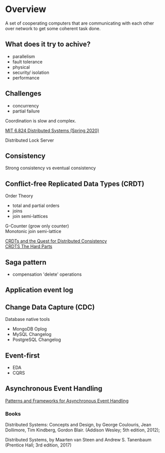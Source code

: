 # Overview

A set of cooperating computers that are communicating with each other over network to get some coherent task done.  

## What does it try to achive?
- parallelism
- fault tolerance
- physical
- security/ isolation
- performance

## Challenges
- concurrency
- partial failure

Coordination is slow and complex.  

[MIT 6.824 Distributed Systems (Spring 2020)](https://www.youtube.com/playlist?list=PLrw6a1wE39_tb2fErI4-WkMbsvGQk9_UB)  

Distributed Lock Server

## Consistency
Strong consistency vs eventual consistency  

## Conflict-free Replicated Data Types (CRDT)
Order Theory
- total and partial orders
- joins
- join semi-lattices

G-Counter (grow only counter)  
Monotonic join semi-lattice  

[CRDTs and the Quest for Distributed Consistency](https://www.youtube.com/watch?v=B5NULPSiOGw)  
[CRDTS The Hard Parts](https://www.youtube.com/watch?v=x7drE24geUw)  

## Saga pattern
- compensation 'delete' operations

## Application event log

## Change Data Capture (CDC)
Database native tools
- MongoDB Oplog
- MySQL Changelog
- PostgreSQL Changelog

## Event-first
- EDA
- CQRS

## Asynchronous Event Handling
[Patterns and Frameworks for Asynchronous Event Handling](https://www.youtube.com/watch?v=2rGOX8Oy7-Q)  

### Books

Distributed Systems: Concepts and Design, by George Coulouris, Jean Dollimore, Tim Kindberg, Gordon Blair. (Addison Wesley; 5th edition, 2012);

Distributed Systems, by Maarten van Steen and Andrew S. Tanenbaum (Prentice Hall; 3rd edition, 2017)

